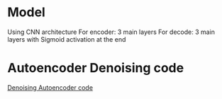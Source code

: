 # Model
Using CNN architecture
For encoder: 3 main layers
For decode: 3 main layers with Sigmoid activation at the end

# Autoencoder Denoising code
[Denoising Autoencoder code](https://github.com/HiepDuong/MNIST--Neural-Network/blob/main/MNIST-Denoising-autoencoder/MNIST_denoising_autoencoder.ipynb)